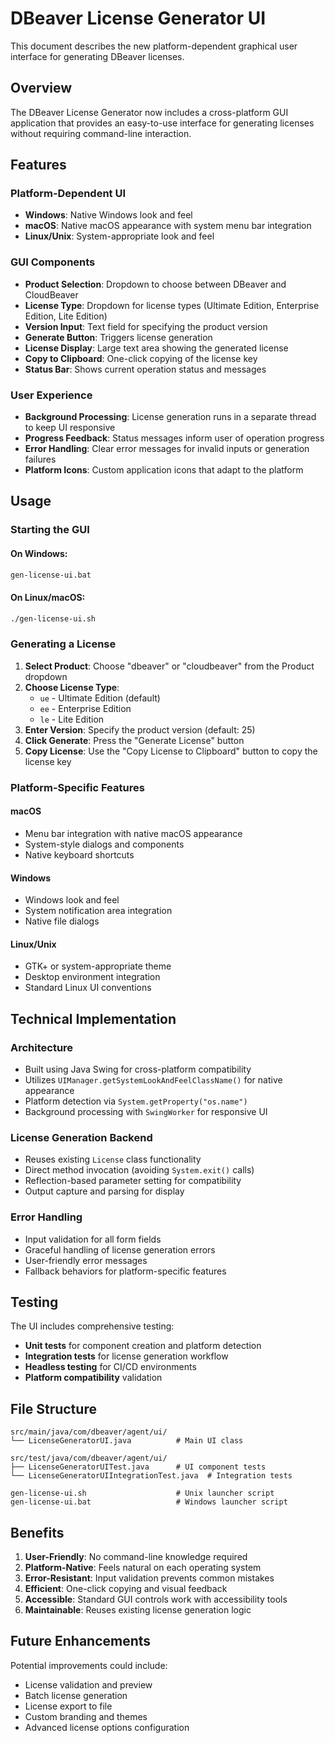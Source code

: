 # DBeaver License Generator UI

This document describes the new platform-dependent graphical user interface for generating DBeaver licenses.

## Overview

The DBeaver License Generator now includes a cross-platform GUI application that provides an easy-to-use interface for generating licenses without requiring command-line interaction.

## Features

### Platform-Dependent UI
- **Windows**: Native Windows look and feel
- **macOS**: Native macOS appearance with system menu bar integration
- **Linux/Unix**: System-appropriate look and feel

### GUI Components
- **Product Selection**: Dropdown to choose between DBeaver and CloudBeaver
- **License Type**: Dropdown for license types (Ultimate Edition, Enterprise Edition, Lite Edition)
- **Version Input**: Text field for specifying the product version
- **Generate Button**: Triggers license generation
- **License Display**: Large text area showing the generated license
- **Copy to Clipboard**: One-click copying of the license key
- **Status Bar**: Shows current operation status and messages

### User Experience
- **Background Processing**: License generation runs in a separate thread to keep UI responsive
- **Progress Feedback**: Status messages inform user of operation progress
- **Error Handling**: Clear error messages for invalid inputs or generation failures
- **Platform Icons**: Custom application icons that adapt to the platform

## Usage

### Starting the GUI

#### On Windows:
```cmd
gen-license-ui.bat
```

#### On Linux/macOS:
```bash
./gen-license-ui.sh
```

### Generating a License

1. **Select Product**: Choose "dbeaver" or "cloudbeaver" from the Product dropdown
2. **Choose License Type**: 
   - `ue` - Ultimate Edition (default)
   - `ee` - Enterprise Edition  
   - `le` - Lite Edition
3. **Enter Version**: Specify the product version (default: 25)
4. **Click Generate**: Press the "Generate License" button
5. **Copy License**: Use the "Copy License to Clipboard" button to copy the license key

### Platform-Specific Features

#### macOS
- Menu bar integration with native macOS appearance
- System-style dialogs and components
- Native keyboard shortcuts

#### Windows
- Windows look and feel
- System notification area integration
- Native file dialogs

#### Linux/Unix
- GTK+ or system-appropriate theme
- Desktop environment integration
- Standard Linux UI conventions

## Technical Implementation

### Architecture
- Built using Java Swing for cross-platform compatibility
- Utilizes `UIManager.getSystemLookAndFeelClassName()` for native appearance
- Platform detection via `System.getProperty("os.name")`
- Background processing with `SwingWorker` for responsive UI

### License Generation Backend
- Reuses existing `License` class functionality
- Direct method invocation (avoiding `System.exit()` calls)
- Reflection-based parameter setting for compatibility
- Output capture and parsing for display

### Error Handling
- Input validation for all form fields
- Graceful handling of license generation errors
- User-friendly error messages
- Fallback behaviors for platform-specific features

## Testing

The UI includes comprehensive testing:
- **Unit tests** for component creation and platform detection
- **Integration tests** for license generation workflow
- **Headless testing** for CI/CD environments
- **Platform compatibility** validation

## File Structure

```
src/main/java/com/dbeaver/agent/ui/
└── LicenseGeneratorUI.java          # Main UI class

src/test/java/com/dbeaver/agent/ui/
├── LicenseGeneratorUITest.java      # UI component tests
└── LicenseGeneratorUIIntegrationTest.java  # Integration tests

gen-license-ui.sh                    # Unix launcher script
gen-license-ui.bat                   # Windows launcher script
```

## Benefits

1. **User-Friendly**: No command-line knowledge required
2. **Platform-Native**: Feels natural on each operating system  
3. **Error-Resistant**: Input validation prevents common mistakes
4. **Efficient**: One-click copying and visual feedback
5. **Accessible**: Standard GUI controls work with accessibility tools
6. **Maintainable**: Reuses existing license generation logic

## Future Enhancements

Potential improvements could include:
- License validation and preview
- Batch license generation
- License export to file
- Custom branding and themes
- Advanced license options configuration